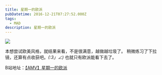 ```yaml
---
title: 星期一的欧派
pubDatetime: 2016-12-21T07:27:52.000Z
tags:
  - MAD
description: 星期一的欧派
---
```

![](http://7xqwwf.com1.z0.glb.clouddn.com/bi_20161221101322.JPG)

本想尝试欧美风格，就结果来看，不是很满意，越做越垃圾了。
稍微练习了下拉镜，还算有点收获吧。_(:3」∠)_
也就只有欧派能看下去了。

B站地址：[【AMV】星期一的欧派](http://www.bilibili.com/video/av7624585/)

